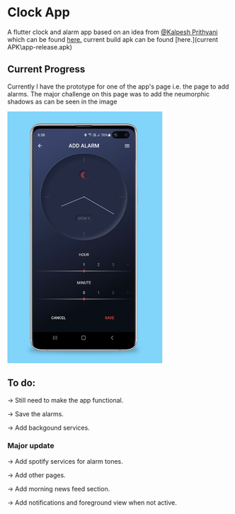 # Clock App

A flutter clock and alarm app based on an idea from [@Kalpesh Prithyani](linkedin.com/in/kalpesh-prithyani) which can be found [here.](https://www.instagram.com/p/B7hjhyApgav/)
current build apk can be found [here.](current APK\app-release.apk)

## Current Progress

Currently I have the prototype for one of the app's page i.e. the page to add alarms. The major challenge on this page was to add the neumorphic shadows as can be seen in the image

<a target="_blank" href="screenshots\image.png"><img src="screenshots\image.png" title="Screenshot" width="350"></a>

## To do:

-> Still need to make the app functional.

-> Save the alarms.

-> Add backgound services.

### Major update

-> Add spotify services for alarm tones.

-> Add other pages.

-> Add morning news feed section.

-> Add notifications and foreground view when not active.
